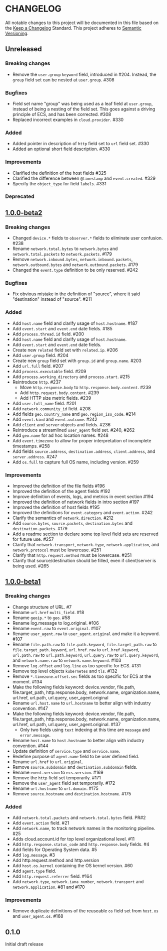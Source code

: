 # CHANGELOG
All notable changes to this project will be documented in this file based on the [Keep a Changelog](http://keepachangelog.com/) Standard. This project adheres to [Semantic Versioning](http://semver.org/).


## Unreleased

### Breaking changes

* Remove the `user.group` `keyword` field, introduced in #204. Instead,
  the `group` field set can be nested at `user.group`. #308

### Bugfixes

* Field set name "group" was being used as a leaf field at `user.group`, instead
 of being a nesting of the field set. This goes against a driving principle of ECS,
 and has been corrected. #308
* Replaced incorrect examples in `cloud.provider`. #330

### Added

* Added pointer in description of `http` field set to `url` field set. #330
* Added an optional short field description. #330

### Improvements

* Clarified the definition of the host fields #325
* Clarified the difference between `@timestamp` and `event.created`. #329
* Specify the `object_type` for field `labels`. #331

### Deprecated

## [1.0.0-beta2](https://github.com/elastic/ecs/compare/v1.0.0-beta1...v1.0.0-beta2)

### Breaking changes

* Changed `device.*` fields to `observer.*` fields to eliminate user confusion. #238
* Rename `network.total.bytes` to `network.bytes` and `network.total.packets`
  to `network.packets`. #179
* Remove `network.inbound.bytes`, `network.inbound.packets`,
  `network.outbound.bytes` and `network.outbound.packets`. #179
* Changed the `event.type` definition to be only reserved. #242

### Bugfixes

* Fix obvious mistake in the definition of "source", where it said "destination"
  instead of "source". #211

### Added
* Add `host.name` field and clarify usage of `host.hostname`. #187
* Add `event.start` and `event.end` date fields. #185
* Add `process.thread.id` field. #200
* Add `host.name` field and clarify usage of `host.hostname`.
* Add `event.start` and `event.end` date fields.
* Create new `related` field set with `related.ip`. #206
* Add `user.group` field. #204
* Create new `group` field set with `group.id` and `group.name`. #203
* Add `url.full` field. #207
* Add `process.executable` field. #209
* Add `process.working_directory` and `process.start`. #215
* Reintroduce `http`. #237
  * Move `http.response.body` to `http.response.body.content`. #239
  * Add `http.request.body.content`. #239
  * Add HTTP size metric fields. #239
* Add `user.full_name` field. #201
* Add `network.community_id` field. #208
* Add fields `geo.country_name` and `geo.region_iso_code`. #214
* Add `event.kind` and `event.outcome`. #242
* Add `client` and `server` objects and fields. #236
* Reintroduce a streamlined `user_agent` field set. #240, #262
* Add `geo.name` for ad hoc location names. #248
* Add `event.timezone` to allow for proper interpretation of incomplete timestamps. #258
* Add fields `source.address`, `destination.address`, `client.address`, and
  `server.address`. #247
* Add `os.full` to capture full OS name, including version. #259

### Improvements
* Improved the definition of the file fields #196
* Improved the definition of the agent fields #192
* Improve definition of events, logs, and metrics in event section #194
* Improved the definition of network fields in intro section #197
* Improved the definition of host fields #195
* Improved the definitions for `event.category` and `event.action`. #242
* Clarify the semantics of `network.direction`. #212
* Add `source.bytes`, `source.packets`, `destination.bytes` and `destination.packets`. #179
* Add a readme section to declare some top level field sets are reserved for
  future use. #257
* Clarify that `network.transport`, `network.type`, `network.application`,
  and `network.protocol` must be lowercase. #251
* Clarify that `http.request.method` must be lowercase. #251
* Clarify that source/destination should be filled, even if client/server is
  being used. #265

## [1.0.0-beta1](https://github.com/elastic/ecs/compare/v0.1.0...v1.0.0-beta1)

### Breaking changes
* Change structure of URL. #7
* Rename `url.href` `multi_field`. #18
* Rename `geoip.*` to `geo`. #58
* Rename log.message to log.original. #106
* Rename `event.raw` to `event.original`. #107
* Rename `user_agent.raw` to `user_agent.original` and make it a keyword. #107
* Rename `file.path.raw` to `file.path.keyword`, `file.target_path.raw` to `file.target_path.keyword`,
  `url.href.raw` to `url.href.keyword`, `url.path.raw` to `url.path.keyword`,
  `url.query.raw` to `url.query.keyword`, and `network.name.raw` to `network.name.keyword`. #103
* Remove `log.offset` and `log.line` as too specific for ECS. #131
* Remove top level objects `kubernetes` and `tls`. #132
* Remove `*.timezone.offset.sec` fields as too specific for ECS at the moment. #134
* Make the following fields keyword: device.vendor, file.path, file.target_path, http.response.body, network.name, organization.name, url.href, url.path, url.query, user_agent.original
* Rename `url.host.name` to `url.hostname` to better align with industry convention. #147
* Make the following fields keyword: device.vendor, file.path, file.target_path, http.response.body, network.name, organization.name, url.href, url.path, url.query, user_agent.original. #137
  * Only two fields using `text` indexing at this time are `message` and `error.message`.
* Rename `host.name` to `host.hostname` to better align with industry convention. #144
* Update definition of `service.type` and `service.name`.
* Redefine purpose of `agent.name` field to be user defined field.
* Rename `url.href` to `url.original`.
* Remove `source.subdomain` and `destination.subdomain` fields.
* Rename `event.version` to `ecs.version`. #169
* Remove the `http` field set temporarily. #171
* Remove the `user_agent` field set temporarily. #172
* Rename `url.hostname` to `url.domain`. #175
* Remove `source.hostname` and `destination.hostname`. #175

### Added
* Add `network.total.packets` and `network.total.bytes` field. PR#2
* Add `event.action` field. #21
* Add `network.name`, to track network names in the monitoring pipeline. #25
* Adds cloud.account.id for top level organizational level. #11
* Add `http.response.status_code` and `http.response.body` fields. #4
* Add fields for Operating System data. #5
* Add `log.message`. #3
* Add http.request.method and http.version
* Add `host.os.kernel` containing the OS kernel version. #60
* Add `agent.type` field.
* Add `http.request.referrer` field. #164
* Add `network.type`, `network.iana_number`, `network.transport` and
  `network.application`. #81 and #170

### Improvements

* Remove duplicate definitions of the reuseable `os` field set from `host.os` and
  `user_agent.os`.  #168

## 0.1.0

Initial draft release
